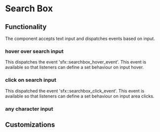 # Search Box

## Functionality
The component accepts text input and dispatches events based on input.

### hover over search input
This dispatches the event 'sfx::searchbox_hover_event'. This event is available so that listeners can define a set behaviour on input hover.

### click on search input
This dispatched the event 'sfx::searchbox_click_event'. This event is available so that listeners can define a set behaviour on input area clicks.

### any character input


## Customizations
